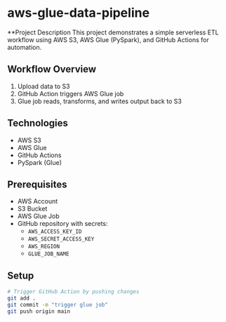 # aws-glue-data-pipeline

**Project Description
This project demonstrates a simple serverless ETL workflow using AWS S3, AWS Glue (PySpark), and GitHub Actions for automation.

## Workflow Overview

1. Upload data to S3
2. GitHub Action triggers AWS Glue job
3. Glue job reads, transforms, and writes output back to S3

## Technologies

- AWS S3
- AWS Glue
- GitHub Actions
- PySpark (Glue)

## Prerequisites

- AWS Account
- S3 Bucket
- AWS Glue Job
- GitHub repository with secrets:
  - `AWS_ACCESS_KEY_ID`
  - `AWS_SECRET_ACCESS_KEY`
  - `AWS_REGION`
  - `GLUE_JOB_NAME`

## Setup

```bash
# Trigger GitHub Action by pushing changes
git add .
git commit -m "trigger glue job"
git push origin main

